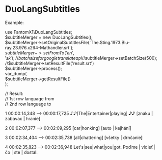 # DuoLangSubtitles  

Example:
 
use FantomX1\DuoLangSubtitles;  
$subtitleMerger = new DuoLangSubtitles();  
$subtitleMerger->setOriginalSubtitlesFile('The.Sting.1973.Blu-ray.23.976.x264-Mathandler.srt');  
$subtitleMerger->setFromTo('en','sk');  
// batch size for google translate api  
//$subtitleMerger->setBatchSize(500);  
//$subtitleMerger->setResultFile('result.srt')  
$subtitleMerger->process();  
var_dump(  
    $subtitleMerger->getResultFile()  
);  
  


// Result:   
// 1st row language from  
// 2nd row language to  

1
00:00:14,348 --> 00:00:17,725
♪♪[The|Entertainer|playing]
 ♪♪ [znaku | zabavac | hranie]

2
00:02:07,377 --> 00:02:09,295
[car|honking]
 [auto | kejhání]

3
00:02:34,404 --> 00:02:35,738
[all|chattering]
 [všetky | drnčanie]

4
00:02:35,823 --> 00:02:36,948
Let's|see|what|you|got.
 Poďme | vidieť | čo | ste | dostal.


